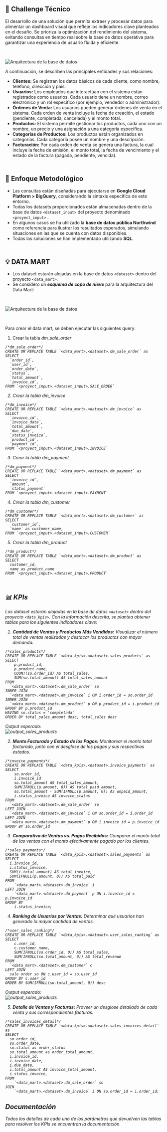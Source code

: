 ## 🙌 Challenge Técnico
El desarrollo de una solución que permita extraer y procesar datos para alimentar un dashboard visual que refleje los indicadores clave planteados en el desafío. Se prioriza la optimización del rendimiento del sistema, evitando consultas en tiempo real sobre la base de datos operativa para garantizar una experiencia de usuario fluida y eficiente.

<br>

![Arquitectura de la base de datos](/images/arquitectura_bbdd.JPG)

A continuación, se describen las principales entidades y sus relaciones:

- **Clientes:** Se registran los datos básicos de cada cliente, como nombre, teléfono, dirección y país.
- **Usuarios:** Los empleados que interactúan con el sistema están registrados como usuarios. Cada usuario tiene un nombre, correo electrónico y un rol específico (por ejemplo, vendedor o administrador).
- **Órdenes de Venta:** Los usuarios pueden generar órdenes de venta en el sistema. Cada orden de venta incluye la fecha de creación, el estado (pendiente, completada, cancelada) y el monto total.
- **Productos:** El sistema permite gestionar los productos, cada uno con un nombre, un precio y una asignación a una categoría específica.
- **Categorías de Productos:** Los productos están organizados en categorías. Cada categoría posee un nombre y una descripción.
- **Facturación:** Por cada orden de venta se genera una factura, la cual incluye la fecha de emisión, el monto total, la fecha de vencimiento y el estado de la factura (pagada, pendiente, vencida).


## <br>🔧 Enfoque Metodológico 
- Las consultas están diseñadas para ejecutarse en **Google Cloud Platform > BigQuery**, considerando la sintaxis específica de este entorno.
- Todas los datasets proporcionados están almacenadas dentro de la base de datos `<dataset_input>` del proyecto denominado `<proyect_input>` .
- En algunos casos se ha utilizado la **base de datos pública Northwind** como referencia para ilustrar los resultados esperados, simulando situaciones en las que se cuenta con datos disponibles.
- Todas las soluciones se han implementado utilizando **SQL**.

## <br>💡 DATA MART 
- Los dataset estarán alojadas en la base de datos `<dataset>` dentro del proyecto `<data_mart>`.
- Se considero un ***esquema de copo de nieve*** para la arquitectura del Data Mart:

<br>

![Arquitectura de la base de datos](/images/data_mart_diagram.JPG)

<br>

Para crear el data mart, se deben ejecutar las siguientes query:

1) Crear la tabla <em>dm_sale_order<em>
```
/*dm_sale_order*/
CREATE OR REPLACE TABLE `<data_mart>.<dataset>.dm_sale_order` as
SELECT
  `order_id`,
  `user_id`,
  `order_date`,
  `status`,
  `total_amount`,
  `invoice_id`,
FROM `<proyect_input>.<dataset_input>.SALE_ORDER`
```

2) Crear la tabla <em>dm_invoice<em>
```
/*dm_invoice*/
CREATE OR REPLACE TABLE `<data_mart>.<dataset>.dm_invoice` as
SELECT
  `invoice_id`,
  `invoice_date`,
  `total_amount`,
  `due_date`,
  `status_invoice`,
  `product_id`,
  `payment_id`,
FROM `<proyect_input>.<dataset_input>.INVOICE`
```

3) Crear la tabla <em>dm_payment<em>
```
/*dm_payment*/
CREATE OR REPLACE TABLE `<data_mart>.<dataset>.dm_payment` as
SELECT
  `invoice_id`,
  `amount`,
  `status_payment`
FROM `<proyect_input>.<dataset_input>.PAYMENT`
```

4) Crear la tabla <em>dm_customer<em>
```
/*dm_customer*/
CREATE OR REPLACE TABLE `<data_mart>.<dataset>.dm_customer` as
SELECT
  `customer_id`,
  `name` as customer_name,
FROM `<proyect_input>.<dataset_input>.CUSTOMER`
```

5) Crear la tabla <em>dm_product<em>
```
/*dm_product*/
CREATE OR REPLACE TABLE `<data_mart>.<dataset>.dm_product` as
SELECT
  customer_id,
  name as product_name
FROM `<proyect_input>.<dataset_input>.PRODUCT`
```

## <br>📊 KPIs 
Los dataset estarán alojadas en la base de datos `<dataset>` dentro del proyecto `<data_kpis>`. Con la información descrita, se plantea obtener tablas para los siguientes indicadores clave:

1) **Cantidad de Ventas y Productos Más Vendidos:** Visualizar el número total de ventas realizadas y destacar los productos con mayor demanda.

```
/*sales_products*/
CREATE OR REPLACE TABLE `<data_kpis>.<dataset>.sales_products` as
SELECT 
    p.product_id,
    p.product_name,
    COUNT(so.order_id) AS total_sales,
    SUM(so.total_amount) AS total_sales_amount
FROM
  `<data_mart>.<dataset>.dm_sale_order` so
INNER JOIN
  `<data_mart>.<dataset>.dm_invoice` i ON i.order_id = so.order_id
INNER JOIN
  `<data_mart>.<dataset>.dm_product` p ON p.product_id = i.product_id
GROUP BY p.product_id
HAVING so.status = 'completada'
ORDER BY total_sales_amount desc, total_sales desc
```
 Output esperado: <br>
 ![output_sales_products](/images/output_sales_products.JPG)


2) **Monto Facturado y Estado de los Pagos:** Monitorear el monto total facturado, junto con el desglose de los pagos y sus respectivos estados.

```
/*invoice_payments*/
CREATE OR REPLACE TABLE `<data_kpis>.<dataset>.invoice_payments` as
SELECT 
    so.order_id,
    i.invoice_id
    so.total_amount AS total_sales_amount,
    SUM(IFNULL(p.amount, 0)) AS total_paid_amount,
    so.total_amount - SUM(IFNULL(p.amount, 0)) AS unpaid_amount,
    i.status_invoice AS invoice_status
FROM
  `<data_mart>.<dataset>.dm_sale_order` so
LEFT JOIN
  `<data_mart>.<dataset>.dm_invoice` i ON so.order_id = i.order_id
LEFT JOIN
  `<data_mart>.<dataset>.dm_payment` p ON i.invoice_id = p.invoice_id
GROUP BY so.order_id
```


3) **Comparativa de Ventas vs. Pagos Recibidos:** Comparar el monto total de las ventas con el monto efectivamente pagado por los clientes.

```
/*sales_payments*/
CREATE OR REPLACE TABLE `<data_kpis>.<dataset>.sales_payments` as
SELECT 
  i.invoice_id,
  i.status_invoice, 
  SUM(i.total_amount) AS total_invoice,
  SUM(IFNULL(p.amount, 0)) AS total_paid
FROM 
    `<data_mart>.<dataset>.dm_invoice` i
LEFT JOIN 
    `<data_mart>.<dataset>.dm_payment` p ON i.invoice_id = p.invoice_id
GROUP BY 
    i.status_invoice;
```

4) **Ranking de Usuarios por Ventas:** Determinar qué usuarios han generado la mayor cantidad de ventas.

```
/*user_sales_ranking*/
CREATE OR REPLACE TABLE `<data_kpis>.<dataset>.user_sales_ranking` as
SELECT 
    c.user_id,
    c.customer_name,
    SUM(IFNULL(so.order_id, 0)) AS total_sales,
    SUM(IFNULL(so.total_amount, 0)) AS total_revenue
FROM
  `<data_mart>.<dataset>.dm_customer` c
LEFT JOIN
  sale_order so ON c.user_id = so.user_id
GROUP BY c.user_id
ORDER BY SUM(IFNULL(so.total_amount, 0)) desc
```

Output esperado: <br>
 ![output_sales_products](/images/output_user_sales_ranking.JPG)


5) **Detalle de Ventas y Facturas:** Proveer un desglose detallado de cada venta y sus correspondientes facturas.
```
/*sales_invoices_detail*/
CREATE OR REPLACE TABLE `<data_kpis>.<dataset>.sales_invoices_detail` as
SELECT 
  so.order_id, 
  so.order_date,
  so.status as order_status 
  so.total_amount as order_total_amount, 
  i.invoice_id, 
  i.invoice_date,
  i.due_date,
  i.total_amount AS invoice_total_amount,
  i.status_invoice,
FROM 
    `<data_mart>.<dataset>.dm_sale_order` so
JOIN 
    `<data_mart>.<dataset>.dm_invoice` i ON so.order_id = i.order_id;
```

## Documentación

Todos los detalles de cada uno de los parámetros que devuelven las tablas para resolver los KPIs se encuentran la documentación.

